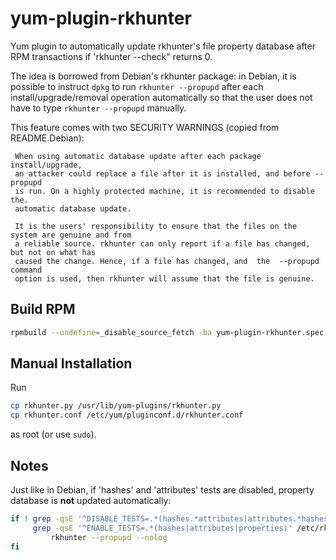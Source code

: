# yum-plugin-rkhunter

Yum plugin to automatically update rkhunter's file property database after RPM transactions if 'rkhunter --check" returns 0.

The idea is borrowed from Debian's rkhunter package: in Debian, it is possible to instruct `dpkg`
to run `rkhunter --propupd` after each install/upgrade/removal operation automatically so that
the user does not have to type `rkhunter --propupd` manually.

This feature comes with two SECURITY WARNINGS (copied from README.Debian):

     When using automatic database update after each package install/upgrade,
     an attacker could replace a file after it is installed, and before --propupd
     is run. On a highly protected machine, it is recommended to disable the.
     automatic database update.
 
     It is the users' responsibility to ensure that the files on the system are genuine and from
     a reliable source. rkhunter can only report if a file has changed, but not on what has
     caused the change. Hence, if a file has changed, and  the  --propupd  command
     option is used, then rkhunter will assume that the file is genuine.

## Build RPM

```bash
rpmbuild --undefine=_disable_source_fetch -ba yum-plugin-rkhunter.spec
```

## Manual Installation

Run

```bash
cp rkhunter.py /usr/lib/yum-plugins/rkhunter.py
cp rkhunter.conf /etc/yum/pluginconf.d/rkhunter.conf
```

as root (or use `sudo`).

## Notes

Just like in Debian, if 'hashes' and 'attributes' tests are disabled, property database is **not** updated automatically:

```bash
if ! grep -qsE '^DISABLE_TESTS=.*(hashes.*attributes|attributes.*hashes|properties)' /etc/rkhunter.conf /etc/rkhunter.conf.local || \
     grep -qsE '^ENABLE_TESTS=.*(hashes|attributes|properties)' /etc/rkhunter.conf /etc/rkhunter.conf.local; then
         rkhunter --propupd --nolog
fi
```

